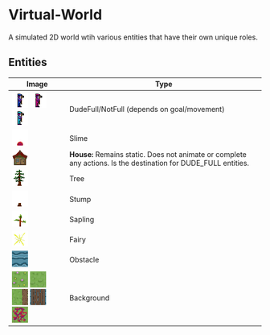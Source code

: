 # Virtual-World

A simulated 2D world wtih various entities that have their own unique roles. 

## Entities
| Image | Type |
| ----------- | ----------- |
| ![dude3](https://github.com/KallosP/Virtual-World/blob/main/images/dude3.png?raw=true) ![poisoned_dude3](https://github.com/KallosP/Virtual-World/blob/main/images/poisoned_dude3.png?raw=true) ![speed_dude3](https://github.com/KallosP/Virtual-World/blob/main/images/speed_dude3.png?raw=true)| DudeFull/NotFull (depends on goal/movement) |
| ![slime2](https://github.com/KallosP/Virtual-World/blob/main/images/slime2.png?raw=true) | Slime |
| ![house](https://github.com/KallosP/Virtual-World/blob/main/images/house.png?raw=true) | **House:** Remains static. Does not animate or complete any actions. Is the destination for DUDE_FULL entities.|
| ![tree0](https://github.com/KallosP/Virtual-World/blob/main/images/tree0.png?raw=true) | Tree |
| ![stump](https://github.com/KallosP/Virtual-World/blob/main/images/stump.png?raw=true) | Stump |
| ![sapling4](https://github.com/KallosP/Virtual-World/blob/main/images/sapling4.png?raw=true) | Sapling |
| ![fairy7](https://github.com/KallosP/Virtual-World/blob/main/images/fairy7.png?raw=true) | Fairy |
| ![water0](https://github.com/KallosP/Virtual-World/blob/main/images/water0.png?raw=true) | Obstacle |
| ![flowers](https://github.com/KallosP/Virtual-World/blob/main/images/flowers.png?raw=true) ![grass](https://github.com/KallosP/Virtual-World/blob/main/images/grass.png?raw=true) ![dirt_vert_right](https://github.com/KallosP/Virtual-World/blob/main/images/dirt_vert_right.png?raw=true) ![bridge](https://github.com/KallosP/Virtual-World/blob/main/images/bridge.png?raw=true) ![poisoned_grass](https://github.com/KallosP/Virtual-World/blob/main/images/poisoned_grass.png?raw=true)| Background |
